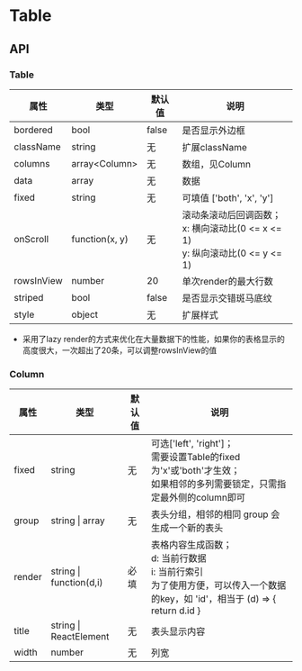# Table

<example />

## API 

### Table
| 属性 | 类型 | 默认值 | 说明 |
| --- | --- | --- | --- |
| bordered | bool | false | 是否显示外边框 |
| className | string | 无 | 扩展className |
| columns | array&lt;Column> | 无 | 数组，见Column |
| data | array | 无 | 数据 |
| fixed | string | 无 | 可填值 \['both', 'x', 'y'] |
| onScroll | function(x, y) | 无 | 滚动条滚动后回调函数；<br />x: 横向滚动比(0 <= x <= 1)<br />y: 纵向滚动比(0 <= y <= 1) |
| rowsInView | number | 20 | 单次render的最大行数 |
| striped | bool | false | 是否显示交错斑马底纹 |
| style | object | 无 | 扩展样式 |

- 采用了lazy render的方式来优化在大量数据下的性能，如果你的表格显示的高度很大，一次超出了20条，可以调整rowsInView的值 

### Column
| 属性 | 类型 | 默认值 | 说明 |
| --- | --- | --- | --- |
| fixed | string | 无 | 可选\['left', 'right']；<br />需要设置Table的fixed为'x'或'both'才生效；<br />如果相邻的多列需要锁定，只需指定最外侧的column即可 |
| group | string \| array | 无 | 表头分组，相邻的相同 group 会生成一个新的表头 |
| render | string \| function(d,i) | 必填 | 表格内容生成函数；<br />d: 当前行数据<br />i: 当前行索引<br />为了使用方便，可以传入一个数据的key，如 'id'，相当于 (d) => { return d.id }
| title | string \| ReactElement | 无 | 表头显示内容 |
| width | number | 无 | 列宽 |